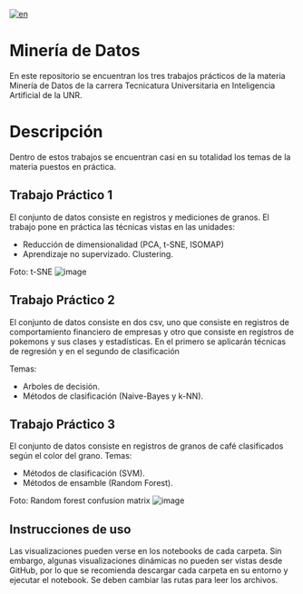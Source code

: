 [![en](https://img.shields.io/badge/lang-en-red.svg)](https://github.com/enzoferrari1/AprendizajeAutomatico1/blob/main/README.md)

# Minería de Datos
En este repositorio se encuentran los tres trabajos prácticos de la materia Minería de Datos de la carrera Tecnicatura Universitaria en Inteligencia Artificial de la UNR.
# Descripción
Dentro de estos trabajos se encuentran casi en su totalidad los temas de la materia puestos en práctica.
## Trabajo Práctico 1
El conjunto de datos consiste en registros y mediciones de granos. 
El trabajo pone en práctica las técnicas vistas en las unidades:
- Reducción de dimensionalidad (PCA, t-SNE, ISOMAP)
- Aprendizaje no supervizado. Clustering.

Foto: t-SNE
![image](https://github.com/enzoferrari1/MineriaDeDatos/assets/109885056/06e5d8ce-2e4e-49f3-82b5-f28055314167)


## Trabajo Práctico 2
El conjunto de datos consiste en dos csv, uno que consiste en registros de comportamiento financiero de empresas y otro que consiste en registros de pokemons y sus clases y estadísticas. En el primero se aplicarán técnicas de regresión y en el segundo de clasificación

Temas:
- Arboles de decisión.
- Métodos de clasificación (Naive-Bayes y k-NN).

## Trabajo Práctico 3
El conjunto de datos consiste en registros de granos de café clasificados según el color del grano.
Temas:
- Métodos de clasificación (SVM).
- Métodos de ensamble (Random Forest).

Foto: Random forest confusion matrix
![image](https://github.com/enzoferrari1/MineriaDeDatos/assets/109885056/ddb96cd3-c385-4ead-a5fd-9fcc5b4a659c)

## Instrucciones de uso
Las visualizaciones pueden verse en los notebooks de cada carpeta. Sin embargo, algunas visualizaciones dinámicas no pueden ser vistas desde GitHub, por lo que se recomienda descargar cada carpeta en su entorno y ejecutar el notebook. Se deben cambiar las rutas para leer los archivos.
